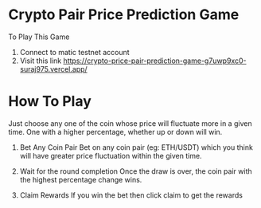 # Crypto Pair Price Prediction Game

To Play This Game

1. Connect to matic testnet account 
2. Visit this link https://crypto-price-pair-prediction-game-g7uwp9xc0-suraj975.vercel.app/

# How To Play
Just choose any one of the coin whose price will fluctuate more in a given time. One with a higher percentage, whether up or down will win.

1. Bet Any Coin Pair
Bet on any coin pair (eg: ETH/USDT) which you think will have greater price fluctuation within the given time.

2. Wait for the round completion
Once the draw is over, the coin pair with the highest percentage change wins.

3. Claim Rewards
If you win the bet then click claim to get the rewards
